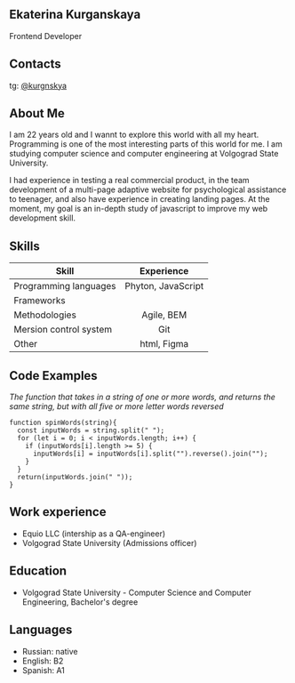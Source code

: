 ## Ekaterina Kurganskaya

Frontend Developer

## Contacts

tg: [@kurgnskya](https://t.me/kurgnskya)

## About Me

I am 22 years old and I wannt to explore this world with all my heart. Programming is one of the most interesting parts of this world for me. I am studying computer science and computer engineering at Volgograd State University.

I had experience in testing a real commercial product, in the team development of a multi-page adaptive website for psychological assistance to teenager, and also have experience in creating landing pages. At the moment, my goal is an in-depth study of javascript to improve my web development skill.

## Skills

| Skill                  |     Experience     |
| ---------------------- | :----------------: |
| Programming languages  | Phyton, JavaScript |
| Frameworks             |                    |
| Methodologies          |     Agile, BEM     |
| Mersion control system |        Git         |
| Other                  |    html, Figma     |

## Code Examples

_The function that takes in a string of one or more words, and returns the same string, but with all five or more letter words reversed_

```
function spinWords(string){
  const inputWords = string.split(" ");
  for (let i = 0; i < inputWords.length; i++) {
    if (inputWords[i].length >= 5) {
      inputWords[i] = inputWords[i].split("").reverse().join("");
    }
  }
  return(inputWords.join(" "));
}

```

## Work experience

- Equio LLC (intership as a QA-engineer)
- Volgograd State University (Admissions officer)

## Education

- Volgograd State University - Computer Science and Computer Engineering, Bachelor's degree

## Languages

- Russian: native
- English: B2
- Spanish: A1
